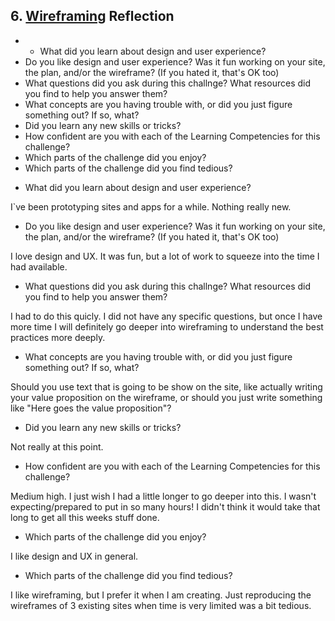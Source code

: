 ## 6. [Wireframing](6_wireframing/readme.md) Reflection

* * What did you learn about design and user experience? 
* Do you like design and user experience? Was it fun working on your site, the plan, and/or the wireframe? (If you hated it, that's OK too)
* What questions did you ask during this challnge? What resources did you find to help you answer them?  
* What concepts are you having trouble with, or did you just figure something out? If so, what?  
* Did you learn any new skills or tricks?
* How confident are you with each of the Learning Competencies for this challenge? 
* Which parts of the challenge did you enjoy?
* Which parts of the challenge did you find tedious?

<!-- Add your reflection here. Remove the comment markers -->

* What did you learn about design and user experience? 

I`ve been prototyping sites and apps for a while. Nothing really new.

* Do you like design and user experience? Was it fun working on your site, the plan, and/or the wireframe? (If you hated it, that's OK too)

I love design and UX. It was fun, but a lot of work to squeeze into the time I had available.

* What questions did you ask during this challnge? What resources did you find to help you answer them?

I had to do this quicly. I did not have any specific questions, but once I have more time I will definitely go deeper into wireframing to understand the best practices more deeply.

* What concepts are you having trouble with, or did you just figure something out? If so, what?

Should you use text that is going to be show on the site, like actually writing your value proposition on the wireframe, or should you just write something like "Here goes the value proposition"?

* Did you learn any new skills or tricks?

Not really at this point.

* How confident are you with each of the Learning Competencies for this challenge?

Medium high. I just wish I had a little longer to go deeper into this. I wasn't expecting/prepared to put in so many hours! I didn't think it would take that long to get all this weeks stuff done.

* Which parts of the challenge did you enjoy?

I like design and UX in general.

* Which parts of the challenge did you find tedious?

I like wireframing, but I prefer it when I am creating. Just reproducing the wireframes of 3 existing sites when time is very limited was a bit tedious.
